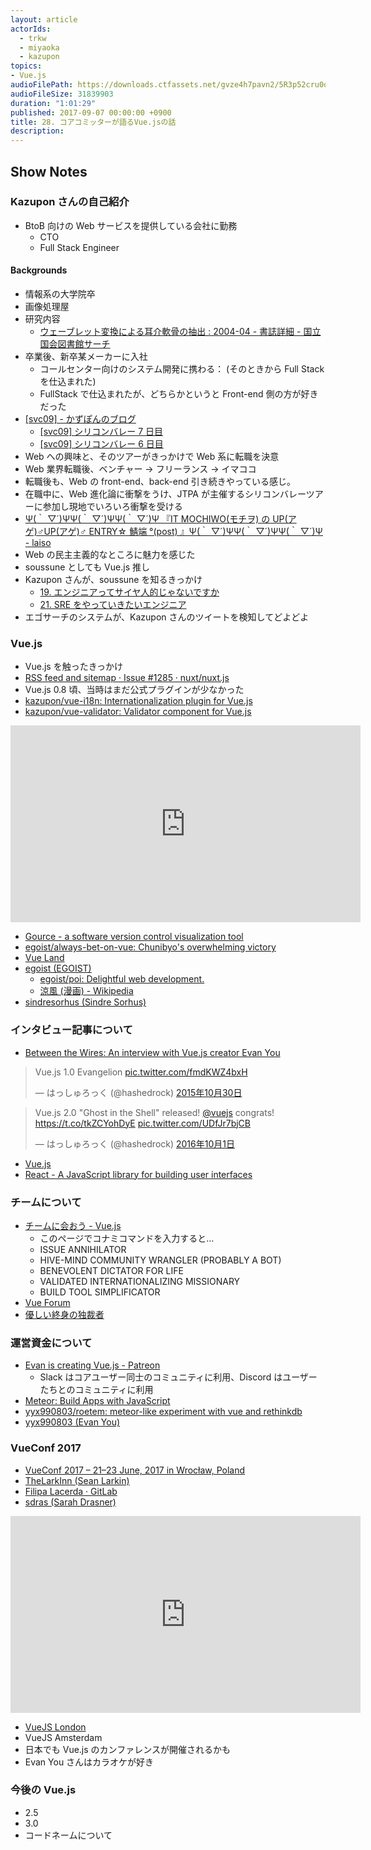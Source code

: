 ```yaml
---
layout: article
actorIds:
  - trkw
  - miyaoka
  - kazupon
topics:
- Vue.js
audioFilePath: https://downloads.ctfassets.net/gvze4h7pavn2/5R3p52cru0oegGemQuGq4E/2122cfd8716e156190e227074e9bf2f6/28.mp3
audioFileSize: 31839903
duration: "1:01:29"
published: 2017-09-07 00:00:00 +0900
title: 28. コアコミッターが語るVue.jsの話
description:
---
```


## Show Notes

### Kazupon さんの自己紹介

* BtoB 向けの Web サービスを提供している会社に勤務
  * CTO
  * Full Stack Engineer

#### Backgrounds

* 情報系の大学院卒
* 画像処理屋
* 研究内容
  * [ウェーブレット変換による耳介軟骨の抽出 : 2004-04 - 書誌詳細 - 国立国会図書館サーチ](http://iss.ndl.go.jp/books/R000000004-I7018875-00)
* 卒業後、新卒某メーカーに入社
  * コールセンター向けのシステム開発に携わる： (そのときから Full Stack を仕込まれた)
  * FullStack で仕込まれたが、どちらかというと Front-end 側の方が好きだった
* [[svc09] - かずぽんのブログ](http://d.hatena.ne.jp/kazu_pon/searchdiary?word=%2A%5Bsvc09%5D)
  * [[svc09] シリコンバレー 7 日目](http://d.hatena.ne.jp/kazu_pon/20090325)
  * [[svc09] シリコンバレー 6 日目](http://d.hatena.ne.jp/kazu_pon/20090324)
* Web への興味と、そのツアーがきっかけで Web 系に転職を決意
* Web 業界転職後、ベンチャー → フリーランス → イマココ
* 転職後も、Web の front-end、back-end 引き続きやっている感じ。
* 在職中に、Web 進化論に衝撃をうけ、JTPA が主催するシリコンバレーツアーに参加し現地でいろいろ衝撃を受ける
* [Ψ(｀ ▽´)ΨΨ(｀ ▽´)ΨΨ(｀ ▽´)Ψ 『IT MOCHIWO(モチヲ) の UP(アゲ)♂UP(アゲ)♂ ENTRY☆ 鯖端 °(post) 』Ψ(｀ ▽´)ΨΨ(｀ ▽´)ΨΨ(｀ ▽´)Ψ - laiso](http://blog.lai.so/entry/20070108/p1)
* Web の民主主義的なところに魅力を感じた
* soussune としても Vue.js 推し
* Kazupon さんが、soussune を知るきっかけ
  * [19. エンジニアってサイヤ人的じゃないですか](https://soussune.com/episode/19)
  * [21. SRE をやっていきたいエンジニア](https://soussune.com/episode/21)
* エゴサーチのシステムが、Kazupon さんのツイートを検知してどよどよ

### Vue.js

* Vue.js を触ったきっかけ
* [RSS feed and sitemap · Issue #1285 · nuxt/nuxt.js](https://github.com/nuxt/nuxt.js/issues/1285)
* Vue.js 0.8 頃、当時はまだ公式プラグインが少なかった
* [kazupon/vue-i18n: Internationalization plugin for Vue.js](https://github.com/kazupon/vue-i18n)
* [kazupon/vue-validator: Validator component for Vue.js](https://github.com/kazupon/vue-validator)

<iframe width="560" height="315" src="https://www.youtube.com/embed/993X1kiisFE" frameborder="0" allowfullscreen></iframe>

* [Gource - a software version control visualization tool](http://gource.io/)
* [egoist/always-bet-on-vue: Chunibyo&#39;s overwhelming victory](https://github.com/egoist/always-bet-on-vue)
* [Vue Land](https://vue-land.js.org/)
* [egoist (EGOIST)](https://github.com/egoist)
  * [egoist/poi: Delightful web development.](https://github.com/egoist/poi)
  * [涼風 (漫画) - Wikipedia](<https://ja.wikipedia.org/wiki/%E6%B6%BC%E9%A2%A8_(%E6%BC%AB%E7%94%BB)>)
* [sindresorhus (Sindre Sorhus)](https://github.com/sindresorhus)

### インタビュー記事について

* [Between the Wires: An interview with Vue.js creator Evan You](https://medium.freecodecamp.org/between-the-wires-an-interview-with-vue-js-creator-evan-you-e383cbf57cc4)

<blockquote class="twitter-tweet" data-lang="ja"><p lang="fr" dir="ltr">Vue.js 1.0 Evangelion <a href="https://t.co/fmdKWZ4bxH">pic.twitter.com/fmdKWZ4bxH</a></p>&mdash; はっしゅろっく (@hashedrock) <a href="https://twitter.com/hashedrock/status/660148402584326144">2015年10月30日</a></blockquote>

<blockquote class="twitter-tweet" data-lang="ja"><p lang="en" dir="ltr">Vue.js 2.0 &quot;Ghost in the Shell&quot; released! <a href="https://twitter.com/vuejs">@vuejs</a> congrats! <a href="https://t.co/tkZCYohDyE">https://t.co/tkZCYohDyE</a> <a href="https://t.co/UDfJr7bjCB">pic.twitter.com/UDfJr7bjCB</a></p>&mdash; はっしゅろっく (@hashedrock) <a href="https://twitter.com/hashedrock/status/782069763358924800">2016年10月1日</a></blockquote>

* [Vue.js](https://jp.vuejs.org/index.html)
* [React - A JavaScript library for building user interfaces](https://facebook.github.io/react/)

### チームについて

* [チームに会おう - Vue.js](https://jp.vuejs.org/v2/guide/team.html)
  * このページでコナミコマンドを入力すると…
  * ISSUE ANNIHILATOR
  * HIVE-MIND COMMUNITY WRANGLER (PROBABLY A BOT)
  * BENEVOLENT DICTATOR FOR LIFE
  * VALIDATED INTERNATIONALIZING MISSIONARY
  * BUILD TOOL SIMPLIFICATOR
* [Vue Forum](https://forum.vuejs.org/)
* [優しい終身の独裁者](https://ja.wikipedia.org/wiki/%E5%84%AA%E3%81%97%E3%81%84%E7%B5%82%E8%BA%AB%E3%81%AE%E7%8B%AC%E8%A3%81%E8%80%85)

### 運営資金について

* [Evan is creating Vue.js - Patreon](https://www.patreon.com/evanyou)
  * Slack はコアユーザー同士のコミュニティに利用、Discord はユーザーたちとのコミュニティに利用
* [Meteor: Build Apps with JavaScript](https://www.meteor.com/)
* [yyx990803/roetem: meteor-like experiment with vue and rethinkdb](https://github.com/yyx990803/roetem)
* [yyx990803 (Evan You)](https://github.com/yyx990803)

### VueConf 2017

* [VueConf 2017 – 21–23 June, 2017 in Wrocław, Poland](http://conf.vuejs.org/)
* [TheLarkInn (Sean Larkin)](https://github.com/TheLarkInn)
* [Filipa Lacerda · GitLab](https://gitlab.com/filipa)
* [sdras (Sarah Drasner)](https://github.com/sdras)

<iframe width="560" height="315" src="https://www.youtube.com/embed/gJDyhmL9O_E" frameborder="0" allowfullscreen></iframe>

* [VueJS London](http://vuejs.london/)
* VueJS Amsterdam
* 日本でも Vue.js のカンファレンスが開催されるかも
* Evan You さんはカラオケが好き

### 今後の Vue.js

* 2.5
* 3.0
* コードネームについて
